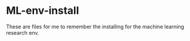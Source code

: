 # ML-env-install
These are files for me to remember the installing for the machine learning research env.

